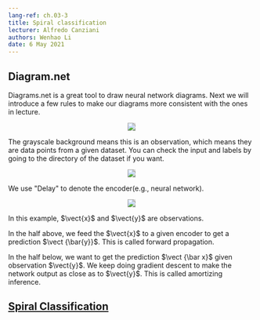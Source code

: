 ```yaml
---
lang-ref: ch.03-3             
title: Spiral classification 
lecturer: Alfredo Canziani 
authors: Wenhao Li          
date: 6 May 2021        
---                    
```





## Diagram.net

Diagrams.net is a great tool to draw neural network diagrams. Next we will introduce a few rules to make our diagrams more consistent with the ones in lecture.



<center>
<img src="{{site.baseurl}}/images/week03/03-3/figure7.png" style="background-color:#DCDCDC;" /><br>
</center>

The grayscale background means this is an observation, which means they are data points from a given dataset. You can check the input and labels by going to the directory of the dataset if you want.

<center>
<img src="{{site.baseurl}}/images/week03/03-3/figure9.png" style="background-color:#DCDCDC;" /><br>
</center>

We use "Delay" to denote the encoder(e.g., neural network).


<center>
<img src="{{site.baseurl}}/images/week03/03-3/figure10.png" style="background-color:#DCDCDC;" /><br>
</center>

In this example, $\vect{x}$ and $\vect{y}$  are observations.

In the half above, we feed the $\vect{x}$ to a given encoder to get a prediction $\vect {\bar{y}}$. This is called forward propagation.

In the half below, we want to get the prediction $\vect {\bar x}$ given observation $\vect{y}$. We keep doing gradient descent to make the network output as close as to $\vect{y}$. This is called amortizing inference.

## [Spiral Classification](https://atcold.github.io/pytorch-Deep-Learning/en/week02/02-3/)

